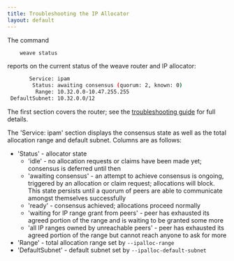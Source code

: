 ```yaml
---
title: Troubleshooting the IP Allocator
layout: default
---
```



The command

~~~bash
    weave status
~~~

reports on the current status of the weave router and IP allocator:

~~~bash
       Service: ipam
        Status: awaiting consensus (quorum: 2, known: 0)
         Range: 10.32.0.0-10.47.255.255
 DefaultSubnet: 10.32.0.0/12
~~~

The first section covers the router; see the [troubleshooting
guide](/site/troubleshooting.md#weave-status) for full details.

The 'Service: ipam' section displays the consensus state as well as
the total allocation range and default subnet. Columns are as follows:

* 'Status' - allocator state
    * 'idle' - no allocation requests or claims have been made yet;
      consensus is deferred until then
    * 'awaiting consensus' - an attempt to achieve consensus is
      ongoing, triggered by an allocation or claim request;
      allocations will block.  This state persists until a quorum of
      peers are able to communicate amongst themselves successfully
    * 'ready' - consensus achieved; allocations proceed normally
    * 'waiting for IP range grant from peers' - peer has exhausted its
      agreed portion of the range and is waiting to be granted some
      more
    * 'all IP ranges owned by unreachable peers' - peer has exhausted
      its agreed portion of the range but cannot reach anyone to ask
      for more
* 'Range' - total allocation range set by `--ipalloc-range`
* 'DefaultSubnet' - default subnet set by `--ipalloc-default-subnet`
